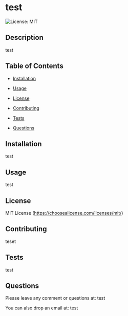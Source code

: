 # test 

    
 ![License: MIT](https://img.shields.io/badge/License-MIT-yellow.svg) 

    
 ## Description 

 test

    
 ## Table of Contents 

    
 - [Installation](#installation)

    
 - [Usage](#usage)

    
 - [License](#license)

    
 - [Contributing](#contributing)

    
 - [Tests](#tests)

    
 - [Questions](#questions)

    
 ## Installation 

 test

    
 ## Usage 

 test

    
 ## License 

 MIT License (https://choosealicense.com/licenses/mit/) 

    
 ## Contributing 

 teset

    
 ## Tests 

 test

    
 ## Questions 

    
 Please leave any comment or questions at: test

    
 You can also drop an email at: test